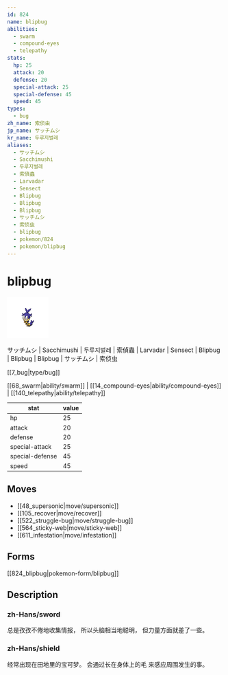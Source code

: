 ```yaml
---
id: 824
name: blipbug
abilities:
  - swarm
  - compound-eyes
  - telepathy
stats:
  hp: 25
  attack: 20
  defense: 20
  special-attack: 25
  special-defense: 45
  speed: 45
types:
  - bug
zh_name: 索侦虫
jp_name: サッチムシ
kr_name: 두루지벌레
aliases:
  - サッチムシ
  - Sacchimushi
  - 두루지벌레
  - 索偵蟲
  - Larvadar
  - Sensect
  - Blipbug
  - Blipbug
  - Blipbug
  - サッチムシ
  - 索侦虫
  - blipbug
  - pokemon/824
  - pokemon/blipbug
---
```

# blipbug

![](https://raw.githubusercontent.com/PokeAPI/sprites/master/sprites/pokemon/824.png)

サッチムシ | Sacchimushi | 두루지벌레 | 索偵蟲 | Larvadar | Sensect | Blipbug | Blipbug | Blipbug | サッチムシ | 索侦虫

[[7_bug|type/bug]]

[[68_swarm|ability/swarm]] | [[14_compound-eyes|ability/compound-eyes]] | [[140_telepathy|ability/telepathy]]

|stat|value|
|---|---|
|hp|25|
|attack|20|
|defense|20|
|special-attack|25|
|special-defense|45|
|speed|45|


## Moves

- [[48_supersonic|move/supersonic]]
- [[105_recover|move/recover]]
- [[522_struggle-bug|move/struggle-bug]]
- [[564_sticky-web|move/sticky-web]]
- [[611_infestation|move/infestation]]

## Forms



[[824_blipbug|pokemon-form/blipbug]]

## Description

### zh-Hans/sword

总是孜孜不倦地收集情报，
所以头脑相当地聪明，
但力量方面就差了一些。

### zh-Hans/shield

经常出现在田地里的宝可梦。
会通过长在身体上的毛
来感应周围发生的事。

